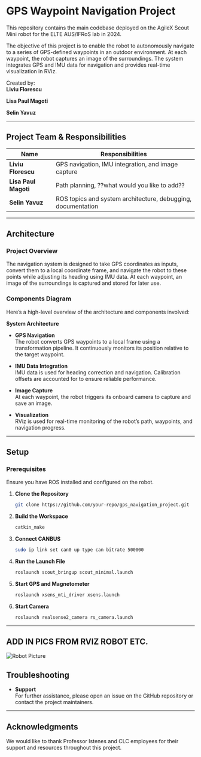 # GPS Waypoint Navigation Project  

This repository contains the main codebase deployed on the AgileX Scout Mini robot for the ELTE AUS/IFRoS lab in 2024.  

The objective of this project is to enable the robot to autonomously navigate to a series of GPS-defined waypoints in an outdoor environment. At each waypoint, the robot captures an image of the surroundings. The system integrates GPS and IMU data for navigation and provides real-time visualization in RViz.

Created by:  
**Liviu Florescu**

**Lisa Paul Magoti**

**Selin Yavuz**

---

## Project Team & Responsibilities  

| **Name**             | **Responsibilities**               |  
|-----------------------|-------------------------------------|  
| **Liviu Florescu**       | GPS navigation, IMU integration, and image capture |  
| **Lisa Paul Magoti**       | Path planning, ??what would you like to add?? |  
| **Selin Yavuz**       | ROS topics and system architecture, debugging, documentation |  

---

## Architecture  

### Project Overview  
The navigation system is designed to take GPS coordinates as inputs, convert them to a local coordinate frame, and navigate the robot to these points while adjusting its heading using IMU data. At each waypoint, an image of the surroundings is captured and stored for later use.  

### Components Diagram  
Here’s a high-level overview of the architecture and components involved:  

**System Architecture**

- **GPS Navigation**  
  The robot converts GPS waypoints to a local frame using a transformation pipeline. It continuously monitors its position relative to the target waypoint.  

- **IMU Data Integration**  
  IMU data is used for heading correction and navigation. Calibration offsets are accounted for to ensure reliable performance.  

- **Image Capture**  
  At each waypoint, the robot triggers its onboard camera to capture and save an image.  

- **Visualization**  
  RViz is used for real-time monitoring of the robot’s path, waypoints, and navigation progress.  

---

## Setup  

### Prerequisites  
Ensure you have ROS installed and configured on the robot.  

1. **Clone the Repository**  
   ```bash  
   git clone https://github.com/your-repo/gps_navigation_project.git  

    ```
3. **Build the Workspace**  
    ```bash  
    catkin_make  
    ```

4. **Connect CANBUS**  
    ```bash  
    sudo ip link set can0 up type can bitrate 500000
    ```

5. **Run the Launch File**  
    ```bash  
    roslaunch scout_bringup scout_minimal.launch
    ```

6. **Start GPS and Magnetometer**  
    ```bash  
    roslaunch xsens_mti_driver xsens.launch  

    ```
7. **Start Camera**  
    ```bash  
    roslaunch realsense2_camera rs_camera.launch

    ```
---

## ADD IN PICS FROM RVIZ ROBOT ETC.
![Robot Picture](robot_pic.jpeg)

## Troubleshooting  


- **Support**  
  For further assistance, please open an issue on the GitHub repository or contact the project maintainers.

---


## Acknowledgments  

We would like to thank Professor Istenes and CLC employees for their support and resources throughout this project.
